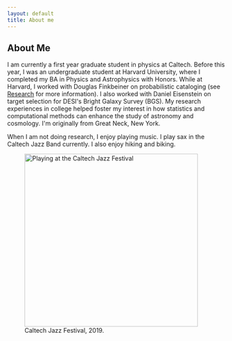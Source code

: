 ```yaml
---
layout: default
title: About me
---
```

<h2 class="post-title">About Me</h2>
<p>
I am currently a first year graduate student in physics at Caltech. Before this year, I was an undergraduate student at Harvard University, where I completed my BA in Physics and Astrophysics with Honors. While at Harvard, I worked with Douglas Finkbeiner on probabilistic cataloging (see <a href="https://richardfeder.github.io/research">Research</a> for more information). I also worked with Daniel Eisenstein on target selection for DESI's Bright Galaxy Survey (BGS). My research experiences in college helped foster my interest in how statistics and computational methods can enhance the study of astronomy and cosmology. I'm originally from Great Neck, New York.  
</p>
<p>
  When I am not doing research, I enjoy playing music. I play sax in the Caltech Jazz Band currently. I also enjoy hiking and biking.
 </p>
<p align="center">
  <figure>
  <img src="m2_lores.jpg" width="400" alt="Playing at the Caltech Jazz Festival" />
<!--   <img src="./img/caltech_jazz.jpg" width="400" alt="Playing at the Caltech Jazz Festival" /> -->
    <figcaption>
      Caltech Jazz Festival, 2019.
    </figcaption>
  </figure>
</p>
